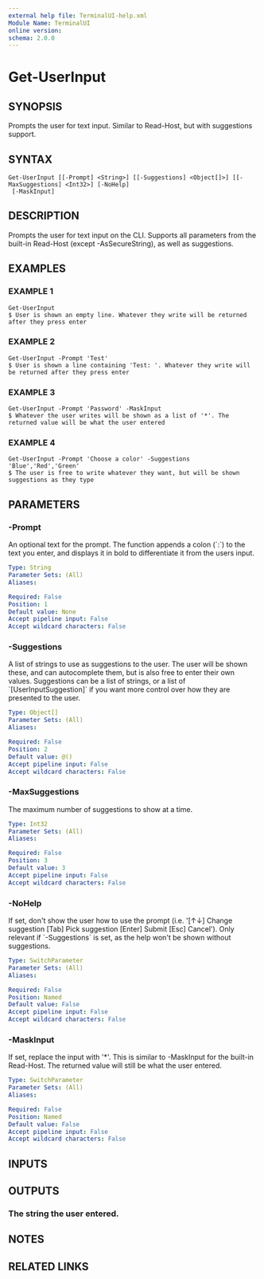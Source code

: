 ```yaml
---
external help file: TerminalUI-help.xml
Module Name: TerminalUI
online version:
schema: 2.0.0
---
```


# Get-UserInput

## SYNOPSIS
Prompts the user for text input.
Similar to Read-Host, but with suggestions support.

## SYNTAX

```
Get-UserInput [[-Prompt] <String>] [[-Suggestions] <Object[]>] [[-MaxSuggestions] <Int32>] [-NoHelp]
 [-MaskInput]
```

## DESCRIPTION
Prompts the user for text input on the CLI.
Supports all parameters from the built-in Read-Host (except -AsSecureString), as well as suggestions.

## EXAMPLES

### EXAMPLE 1
```
Get-UserInput
$ User is shown an empty line. Whatever they write will be returned after they press enter
```

### EXAMPLE 2
```
Get-UserInput -Prompt 'Test'
$ User is shown a line containing 'Test: '. Whatever they write will be returned after they press enter
```

### EXAMPLE 3
```
Get-UserInput -Prompt 'Password' -MaskInput
$ Whatever the user writes will be shown as a list of '*'. The returned value will be what the user entered
```

### EXAMPLE 4
```
Get-UserInput -Prompt 'Choose a color' -Suggestions 'Blue','Red','Green'
$ The user is free to write whatever they want, but will be shown suggestions as they type
```

## PARAMETERS

### -Prompt
An optional text for the prompt.
The function appends a colon (\`:\`) to the text you enter, and displays it in bold to differentiate it from the users input.

```yaml
Type: String
Parameter Sets: (All)
Aliases:

Required: False
Position: 1
Default value: None
Accept pipeline input: False
Accept wildcard characters: False
```

### -Suggestions
A list of strings to use as suggestions to the user.
The user will be shown these, and can autocomplete them, but is also free to enter their own values.
Suggestions can be a list of strings, or a list of \`\[UserInputSuggestion\]\` if you want more control over how they are presented to the user.

```yaml
Type: Object[]
Parameter Sets: (All)
Aliases:

Required: False
Position: 2
Default value: @()
Accept pipeline input: False
Accept wildcard characters: False
```

### -MaxSuggestions
The maximum number of suggestions to show at a time.

```yaml
Type: Int32
Parameter Sets: (All)
Aliases:

Required: False
Position: 3
Default value: 3
Accept pipeline input: False
Accept wildcard characters: False
```

### -NoHelp
If set, don't show the user how to use the prompt (i.e.
'\[↑↓\] Change suggestion  \[Tab\] Pick suggestion  \[Enter\] Submit  \[Esc\] Cancel').
Only relevant if \`-Suggestions\` is set, as the help won't be shown without suggestions.

```yaml
Type: SwitchParameter
Parameter Sets: (All)
Aliases:

Required: False
Position: Named
Default value: False
Accept pipeline input: False
Accept wildcard characters: False
```

### -MaskInput
If set, replace the input with '*'.
This is similar to -MaskInput for the built-in Read-Host.
The returned value will still be what the user entered.

```yaml
Type: SwitchParameter
Parameter Sets: (All)
Aliases:

Required: False
Position: Named
Default value: False
Accept pipeline input: False
Accept wildcard characters: False
```

## INPUTS

## OUTPUTS

### The string the user entered.
## NOTES

## RELATED LINKS
